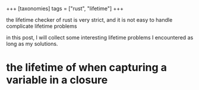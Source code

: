 +++
[taxonomies]
tags = ["rust", "lifetime"]
+++

the lifetime checker of rust is very strict, and it is not easy to handle complicate lifetime problems

in this post, I will collect some interesting lifetime problems I encountered as long as my solutions.

# the lifetime of when capturing a variable in a closure
